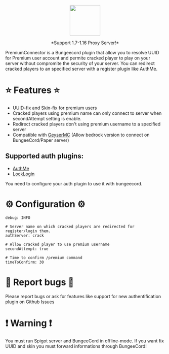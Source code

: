 <p align="center">
  <img width="96" height="96" src="https://www.spigotmc.org/attachments/pc-png.118068/">
  <p align="center">*Support 1.7-1.16 Proxy Server!*</p>
</p>

PremiumConnector is a Bungeecord plugin that allow you to resolve UUID for Premium user account and permite cracked player to play on your server without compromite the security of your server. You can redirect cracked players to an specified server with a register plugin like AuthMe.

# ⭐ Features ⭐
- UUID-fix and Skin-fix for premium users
- Cracked players using premium name can only connect to server when secondAttempt setting is enable.
- Redirect cracked players don't using premium username to a specified server
- Compatible with [GeyserMC](https://geysermc.org/) (Allow bedrock version to connect on BungeeCord/Paper server)

## Supported auth plugins:
- [AuthMe](https://www.spigotmc.org/resources/authmereloaded.6269/)
- [LockLogin](https://www.spigotmc.org/resources/gsa-locklogin.75156/)

You need to configure your auth plugin to use it with bungeecord.

# ⚙ Configuration ⚙
```# Debug level
debug: INFO

# Server name on which cracked players are redirected for register/login them.
authServer: crack
 
# Allow cracked player to use premium username
secondAttempt: true

# Time to confirm /premium command
timeToConfirm: 30
```

# 🐜 Report bugs 🐜
Please report bugs or ask for features like support for new authentification plugin on Github Issues

# ❗ Warning ❗
You must run Spigot server and BungeeCord in offline-mode. If you want fix UUID and skin you must forward informations through BungeeCord!
